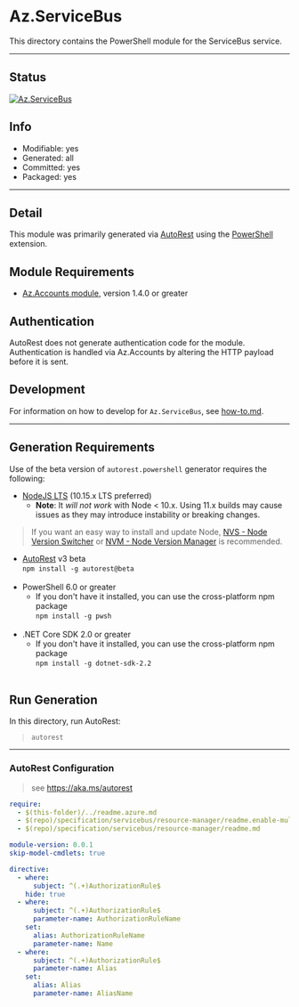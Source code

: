 <!-- region Generated -->
# Az.ServiceBus
This directory contains the PowerShell module for the ServiceBus service.

---
## Status
[![Az.ServiceBus](https://img.shields.io/powershellgallery/v/Az.ServiceBus.svg?style=flat-square&label=Az.ServiceBus "Az.ServiceBus")](https://www.powershellgallery.com/packages/Az.ServiceBus/)

## Info
- Modifiable: yes
- Generated: all
- Committed: yes
- Packaged: yes

---
## Detail
This module was primarily generated via [AutoRest](https://github.com/Azure/autorest) using the [PowerShell](https://github.com/Azure/autorest.powershell) extension.

## Module Requirements
- [Az.Accounts module](https://www.powershellgallery.com/packages/Az.Accounts/), version 1.4.0 or greater

## Authentication
AutoRest does not generate authentication code for the module. Authentication is handled via Az.Accounts by altering the HTTP payload before it is sent.

## Development
For information on how to develop for `Az.ServiceBus`, see [how-to.md](how-to.md).
<!-- endregion -->

---
## Generation Requirements
Use of the beta version of `autorest.powershell` generator requires the following:
- [NodeJS LTS](https://nodejs.org) (10.15.x LTS preferred)
  - **Note**: It *will not work* with Node < 10.x. Using 11.x builds may cause issues as they may introduce instability or breaking changes.
> If you want an easy way to install and update Node, [NVS - Node Version Switcher](../nodejs/installing-via-nvs.md) or [NVM - Node Version Manager](../nodejs/installing-via-nvm.md) is recommended.
- [AutoRest](https://aka.ms/autorest) v3 beta <br>`npm install -g autorest@beta`<br>&nbsp;
- PowerShell 6.0 or greater
  - If you don't have it installed, you can use the cross-platform npm package <br>`npm install -g pwsh`<br>&nbsp;
- .NET Core SDK 2.0 or greater
  - If you don't have it installed, you can use the cross-platform npm package <br>`npm install -g dotnet-sdk-2.2`<br>&nbsp;

## Run Generation
In this directory, run AutoRest:
> `autorest`

---
### AutoRest Configuration
> see https://aka.ms/autorest

``` yaml
require:
  - $(this-folder)/../readme.azure.md
  - $(repo)/specification/servicebus/resource-manager/readme.enable-multi-api.md
  - $(repo)/specification/servicebus/resource-manager/readme.md

module-version: 0.0.1
skip-model-cmdlets: true

directive:
  - where:
      subject: ^(.+)AuthorizationRule$
    hide: true
  - where:
      subject: ^(.+)AuthorizationRule$
      parameter-name: AuthorizationRuleName
    set:
      alias: AuthorizationRuleName
      parameter-name: Name
  - where:
      subject: ^(.+)AuthorizationRule$
      parameter-name: Alias
    set:
      alias: Alias
      parameter-name: AliasName
```
